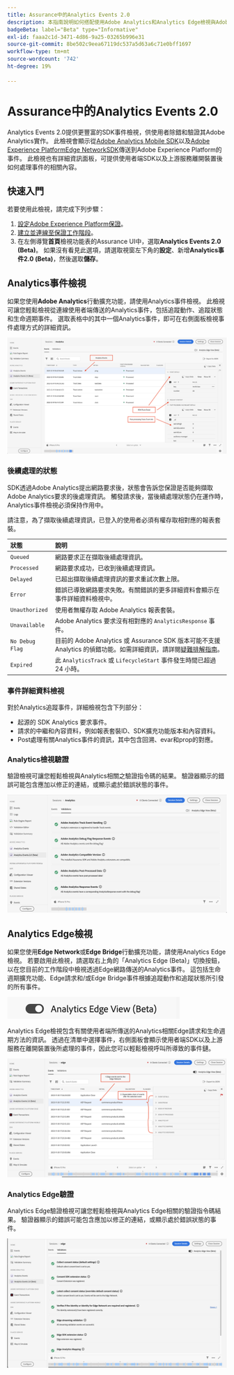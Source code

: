 ```yaml
---
title: Assurance中的Analytics Events 2.0
description: 本指南說明如何搭配使用Adobe Analytics和Analytics Edge檢視與Adobe Experience Platform保證。
badgeBeta: label="Beta" type="Informative"
exl-id: faaa2c1d-3471-4d86-9a25-03265b996e31
source-git-commit: 8be502c9eea67119dc537a5d63a6c71e0bff1697
workflow-type: tm+mt
source-wordcount: '742'
ht-degree: 19%

---
```


# Assurance中的Analytics Events 2.0

Analytics Events 2.0提供更豐富的SDK事件檢視，供使用者除錯和驗證其Adobe Analytics實作。 此檢視會顯示從[Adobe Analytics Mobile SDK](https://developer.adobe.com/client-sdks/solution/adobe-analytics/)以及[Adobe Experience PlatformEdge NetworkSDK](https://developer.adobe.com/client-sdks/edge/edge-network/)傳送到Adobe Experience Platform的事件。 此檢視也有詳細資訊面板，可提供使用者端SDK以及上游服務離開裝置後如何處理事件的相關內容。

## 快速入門

若要使用此檢視，請完成下列步驟：

1. [設定Adobe Experience Platform保證](../tutorials/implement-assurance.md)。
2. [建立並連線至保證工作階段](../tutorials/using-assurance.md)。
3. 在左側導覽&#x200B;**首頁**&#x200B;檢視功能表的Assurance UI中，選取&#x200B;**Analytics Events 2.0 (Beta)**。 如果沒有看見此選項，請選取視窗左下角的&#x200B;**設定**、新增&#x200B;**Analytics事件2.0 (Beta)**，然後選取&#x200B;**儲存**。

## Analytics事件檢視

如果您使用&#x200B;**Adobe Analytics**&#x200B;行動擴充功能，請使用Analytics事件檢視。 此檢視可讓您輕鬆檢視從連線使用者端傳送的Analytics事件，包括追蹤動作、追蹤狀態和生命週期事件。 選取表格中的其中一個Analytics事件，即可在右側面板檢視事件處理方式的詳細資訊。

![在Analytics事件檢視中展示不同元件的影像。](./images/adobe-analytics-edge/analytics-events.png)

### 後續處理的狀態

SDK透過Adobe Analytics提出網路要求後，狀態會告訴您保證是否能夠擷取Adobe Analytics要求的後處理資訊。 觸發請求後，當後續處理狀態仍在運作時，Analytics事件檢視必須保持作用中。

請注意，為了擷取後續處理資訊，已登入的使用者必須有權存取相對應的報表套裝。

| 狀態 | 說明 |
| :----- | :---------- |
| `Queued` | 網路要求正在擷取後續處理資訊。 |
| `Processed` | 網路要求成功，已收到後續處理資訊。 |
| `Delayed` | 已超出擷取後續處理資訊的要求重試次數上限。 |
| `Error` | 錯誤已導致網路要求失敗。有關錯誤的更多詳細資料會顯示在事件詳細資料檢視中。 |
| `Unauthorized` | 使用者無權存取 Adob&#x200B;&#x200B;e Analytics 報表套裝。 |
| `Unavailable` | Adobe Analytics 要求沒有相對應的 `AnalyticsResponse` 事件。 |
| `No Debug Flag` | 目前的 Adob&#x200B;&#x200B;e Analytics 或 Assurance SDK 版本可能不支援 Analytics 的偵錯功能。如需詳細資訊，請詳閱[疑難排解指南](../troubleshooting.md)。 |
| `Expired` | 此 `AnalyticsTrack` 或 `LifecycleStart` 事件發生時間已超過 24 小時。 |

### 事件詳細資料檢視

對於Analytics追蹤事件，詳細檢視包含下列部分：

- 起源的 SDK Analytics 要求事件。
- 請求的中繼和內容資料，例如報表套裝ID、SDK擴充功能版本和內容資料。
- Post處理有關Analytics事件的資訊，其中包含回溯、evar和prop的對應。

### Analytics檢視驗證

驗證檢視可讓您輕鬆檢視與Analytics相關之驗證指令碼的結果。 驗證器顯示的錯誤可能包含應加以修正的連結，或顯示處於錯誤狀態的事件。

![在Analytics檢視中顯示[驗證器]索引標籤的影像。](./images/adobe-analytics-edge/analytics-validation-view.png)

## Analytics Edge檢視

如果您使用&#x200B;**Edge Network**&#x200B;或&#x200B;**Edge Bridge**&#x200B;行動擴充功能，請使用Analytics Edge檢視。 若要啟用此檢視，請選取右上角的「Analytics Edge (Beta)」切換按鈕，以在您目前的工作階段中檢視透過Edge網路傳送的Analytics事件。 這包括生命週期擴充功能、Edge請求和/或Edge Bridge事件根據追蹤動作和追蹤狀態所引發的所有事件。

![顯示用於在Analytics檢視和Analytics Edge檢視之間切換的切換的影像。](./images/adobe-analytics-edge/analytics-view-toggle.png)

Analytics Edge檢視包含有關使用者端所傳送的Analytics相關Edge請求和生命週期方法的資訊。 透過在清單中選擇事件，右側面板會顯示使用者端SDK以及上游服務在離開裝置後所處理的事件，因此您可以輕鬆檢視呼叫所導致的事件鏈。

![展示Analytics Edge檢視中不同元件的影像。](./images/adobe-analytics-edge/edge-analytics-events.png)

### Analytics Edge驗證

Analytics Edge驗證檢視可讓您輕鬆檢視與Analytics Edge相關的驗證指令碼結果。 驗證器顯示的錯誤可能包含應加以修正的連結，或顯示處於錯誤狀態的事件。

![在Analytics Edge檢視中顯示[驗證器]索引標籤的影像。](./images/adobe-analytics-edge/edge-analytics-validation-view.png)
